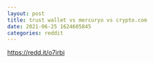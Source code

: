 ```yaml
--- 
layout: post 
title: trust wallet vs mercuryo vs crypto.com 
date: 2021-06-25 1624605845 
categories: reddit 
--- 
```

https://redd.it/o7irbi